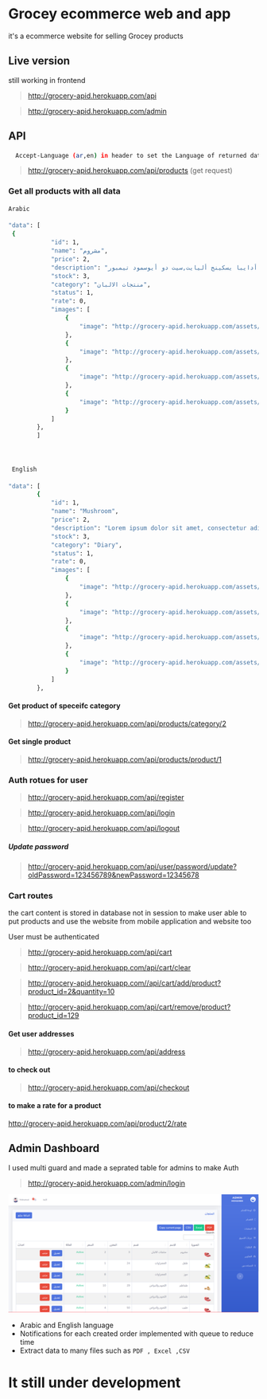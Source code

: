 
# Grocey ecommerce web and app

it's a ecommerce website for selling Grocey products

## Live version

still working in frontend

>http://grocery-apid.herokuapp.com/api

>http://grocery-apid.herokuapp.com/admin

## API


```bash
  Accept-Language (ar,en) in header to set the Language of returned data 
```
>http://grocery-apid.herokuapp.com/api/products (get request)

### Get all products with all data
```bash
Arabic

"data": [
 {
            "id": 1,
            "name": "مشروم",
            "price": 2,
            "description": "لوريم ايبسوم دولار سيت أميت ,كونسيكتيتور أدايبا يسكينج أليايت,سيت دو أيوسمود تيمبور\n\n                                    أنكايديديونتيوت لابوري ات دولار ماجنا أليكيوا . يوت انيم أد مينيم فينايم,كيواس نوستريد\n                                    \n                                    أكسير سيتاشن يللأمكو لابورأس نيسي يت أليكيوب أكس أيا كوممودو كونسيكيوات",
            "stock": 3,
            "category": "منتجات الالبان",
            "status": 1,
            "rate": 0,
            "images": [
                {
                    "image": "http://grocery-apid.herokuapp.com/assets/products/product-3.png"
                },
                {
                    "image": "http://grocery-apid.herokuapp.com/assets/products/product-1.png"
                },
                {
                    "image": "http://grocery-apid.herokuapp.com/assets/products/product-3.png"
                },
                {
                    "image": "http://grocery-apid.herokuapp.com/assets/products/product-6.png"
                }
            ]
        },
        ]

        

 English

"data": [
        {
            "id": 1,
            "name": "Mushroom",
            "price": 2,
            "description": "Lorem ipsum dolor sit amet, consectetur adipiscing elit. Aliquam sagittis enim at lacus bibendum pretium. Vivamus pulvinar ullamcorper viverra.",
            "stock": 3,
            "category": "Diary",
            "status": 1,
            "rate": 0,
            "images": [
                {
                    "image": "http://grocery-apid.herokuapp.com/assets/products/product-3.png"
                },
                {
                    "image": "http://grocery-apid.herokuapp.com/assets/products/product-1.png"
                },
                {
                    "image": "http://grocery-apid.herokuapp.com/assets/products/product-3.png"
                },
                {
                    "image": "http://grocery-apid.herokuapp.com/assets/products/product-6.png"
                }
            ]
        },
```
#### Get product of speceifc category
>http://grocery-apid.herokuapp.com/api/products/category/2

#### Get single product
>http://grocery-apid.herokuapp.com/api/products/product/1
### Auth rotues for user
>http://grocery-apid.herokuapp.com/api/register

>http://grocery-apid.herokuapp.com/api/login

>http://grocery-apid.herokuapp.com/api/logout
##### Update password
>http://grocery-apid.herokuapp.com/api/user/password/update?oldPassword=123456789&newPassword=12345678

### Cart routes
the cart content is stored in database not in session to make user able to put products and use the website from mobile application and website too

User must be authenticated

>http://grocery-apid.herokuapp.com/api/cart 

>http://grocery-apid.herokuapp.com/api/cart/clear 

>http://grocery-apid.herokuapp.com//api/cart/add/product?product_id=2&quantity=10 

>http://grocery-apid.herokuapp.com/api/cart/remove/product?product_id=129

#### Get user addresses

>http://grocery-apid.herokuapp.com/api/address

#### to check out

>http://grocery-apid.herokuapp.com/api/checkout

#### to make a rate for a product
http://grocery-apid.herokuapp.com/api/product/2/rate



## Admin Dashboard

I used multi guard and made a seprated table for admins to make Auth

>http://grocery-apid.herokuapp.com/admin/login

![This is an image](https://raw.githubusercontent.com/mohamedelbadawi/Grocery-ecommerce/main/AdminDashboard.png)


- Arabic and English language
- Notifications for each created order implemented with queue to reduce time
- Extract data to many files such as `PDF , Excel ,CSV` 

# It still under development


